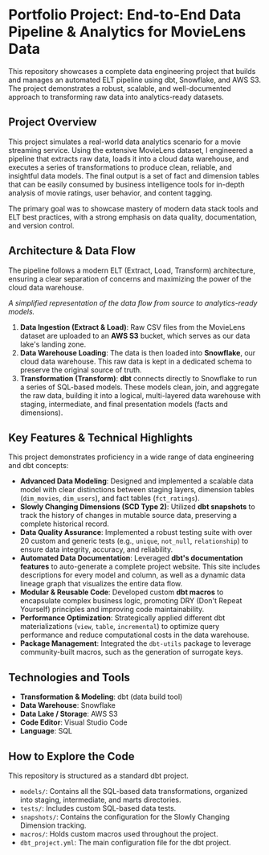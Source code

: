 # Portfolio Project: End-to-End Data Pipeline & Analytics for MovieLens Data

This repository showcases a complete data engineering project that builds and manages an automated ELT pipeline using dbt, Snowflake, and AWS S3. The project demonstrates a robust, scalable, and well-documented approach to transforming raw data into analytics-ready datasets.

## Project Overview

This project simulates a real-world data analytics scenario for a movie streaming service. Using the extensive MovieLens dataset, I engineered a pipeline that extracts raw data, loads it into a cloud data warehouse, and executes a series of transformations to produce clean, reliable, and insightful data models. The final output is a set of fact and dimension tables that can be easily consumed by business intelligence tools for in-depth analysis of movie ratings, user behavior, and content tagging.

The primary goal was to showcase mastery of modern data stack tools and ELT best practices, with a strong emphasis on data quality, documentation, and version control.

## Architecture & Data Flow

The pipeline follows a modern ELT (Extract, Load, Transform) architecture, ensuring a clear separation of concerns and maximizing the power of the cloud data warehouse.

*A simplified representation of the data flow from source to analytics-ready models.*

1.  **Data Ingestion (Extract & Load)**: Raw CSV files from the MovieLens dataset are uploaded to an **AWS S3** bucket, which serves as our data lake's landing zone.
2.  **Data Warehouse Loading**: The data is then loaded into **Snowflake**, our cloud data warehouse. This raw data is kept in a dedicated schema to preserve the original source of truth.
3.  **Transformation (Transform)**: **dbt** connects directly to Snowflake to run a series of SQL-based models. These models clean, join, and aggregate the raw data, building it into a logical, multi-layered data warehouse with staging, intermediate, and final presentation models (facts and dimensions).

## Key Features & Technical Highlights

This project demonstrates proficiency in a wide range of data engineering and dbt concepts:

  * **Advanced Data Modeling**: Designed and implemented a scalable data model with clear distinctions between staging layers, dimension tables (`dim_movies`, `dim_users`), and fact tables (`fct_ratings`).
  * **Slowly Changing Dimensions (SCD Type 2)**: Utilized **dbt snapshots** to track the history of changes in mutable source data, preserving a complete historical record.
  * **Data Quality Assurance**: Implemented a robust testing suite with over 20 custom and generic tests (e.g., `unique`, `not_null`, `relationship`) to ensure data integrity, accuracy, and reliability.
  * **Automated Data Documentation**: Leveraged **dbt's documentation features** to auto-generate a complete project website. This site includes descriptions for every model and column, as well as a dynamic data lineage graph that visualizes the entire data flow.
  * **Modular & Reusable Code**: Developed custom **dbt macros** to encapsulate complex business logic, promoting DRY (Don't Repeat Yourself) principles and improving code maintainability.
  * **Performance Optimization**: Strategically applied different dbt materializations (`view`, `table`, `incremental`) to optimize query performance and reduce computational costs in the data warehouse.
  * **Package Management**: Integrated the `dbt-utils` package to leverage community-built macros, such as the generation of surrogate keys.

## Technologies and Tools

  * **Transformation & Modeling**: dbt (data build tool)
  * **Data Warehouse**: Snowflake
  * **Data Lake / Storage**: AWS S3
  * **Code Editor**: Visual Studio Code
  * **Language**: SQL

## How to Explore the Code

This repository is structured as a standard dbt project.

  * `models/`: Contains all the SQL-based data transformations, organized into staging, intermediate, and marts directories.
  * `tests/`: Includes custom SQL-based data tests.
  * `snapshots/`: Contains the configuration for the Slowly Changing Dimension tracking.
  * `macros/`: Holds custom macros used throughout the project.
  * `dbt_project.yml`: The main configuration file for the dbt project.

